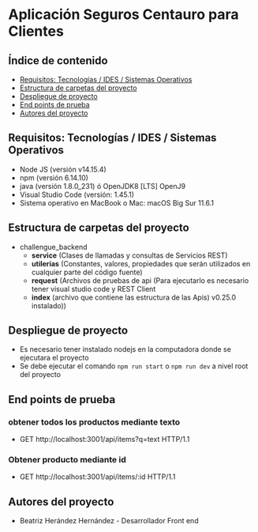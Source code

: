 # Aplicación Seguros Centauro para Clientes

## Índice de contenido

- [Requisitos: Tecnologías / IDES / Sistemas Operativos](#requisitos-tecnologías-ides-sistemas-operativos)
- [Estructura de carpetas del proyecto](#estructura-de-carpetas-del-proyecto)
- [Despliegue de proyecto](#despliegue-de-proyecto)
- [End points de prueba](#end-point-de-pruebas)
- [Autores del proyecto](#autores-del-proyecto)


## Requisitos: Tecnologías / IDES / Sistemas Operativos

- Node JS (versión v14.15.4)
- npm (versión 6.14.10)
- java (versión 1.8.0_231) ó OpenJDK8 [LTS] OpenJ9
- Visual Studio Code (versión: 1.45.1)
- Sistema operativo en MacBook o Mac: macOS Big Sur 11.6.1

## Estructura de carpetas del proyecto

- challengue_backend
    -	**service** (Clases de llamadas y consultas de Servicios REST)
    -	**utilerias** (Constantes, valores, propiedades que serán utilizados en cualquier parte del código fuente)
    -	**request** (Archivos de pruebas de api (Para ejecutarlo es necesario tener visual studio code y REST Client
    -   **index** (archivo que contiene las estructura de las Apis)
v0.25.0 instalado))

## Despliegue de proyecto

- Es necesario tener instalado nodejs en la computadora donde se ejecutara el proyecto
- Se debe ejecutar el comando `npm run start` o `npm run dev` a nivel root del proyecto

## End points de prueba

### obtener todos los productos mediante texto
 - GET http://localhost:3001/api/items?q=text  HTTP/1.1

### Obtener producto mediante id
 - GET http://localhost:3001/api/items/:id HTTP/1.1


## Autores del proyecto

- Beatriz Herández Hernández - Desarrollador Front end
 
